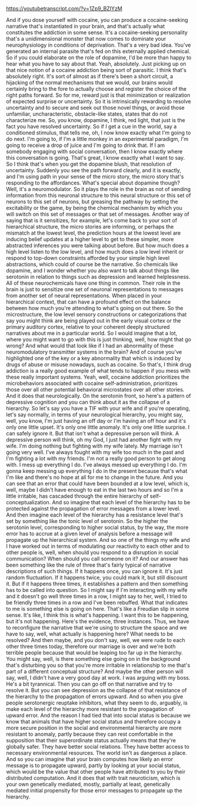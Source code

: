 https://youtubetranscript.com/?v=1Zp9_BZIYzM

 And if you dose yourself with cocaine, you can produce a cocaine-seeking narrative that's instantiated in your brain, and that's actually what constitutes the addiction in some sense. It's a cocaine-seeking personality that's a unidimensional monster that now comes to dominate your neurophysiology in conditions of deprivation. That's a very bad idea. You've generated an internal parasite that's fed on this externally applied chemical. So if you could elaborate on the role of dopamine, I'd be more than happy to hear what you have to say about that. Yeah, absolutely. Just picking up on that nice notion of a cocaine addiction being sort of parasitic. I think that's absolutely right. It's sort of almost as if there's been a short circuit, a hijacking of the normal mechanisms that we would, our brains would certainly bring to the fore to actually choose and register the choice of the right paths forward. So for me, reward just is that minimization or realization of expected surprise or uncertainty. So it is intrinsically rewarding to resolve uncertainty and to secure and seek out those novel things, or avoid those unfamiliar, uncharacteristic, obstacle-like states, states that do not characterize me. So, you know, dopamine, I think, red light, that just is the fact you have resolved uncertainty. So if I get a cue in the world, say a conditioned stimulus, that tells me, oh, I now know exactly what I'm going to do next. I'm going to, if I'm a little monkey in an experimental paradigm, I'm going to receive a drop of juice and I'm going to drink that. If I am somebody engaging with social conversation, then I know exactly where this conversation is going. That's great, I know exactly what I want to say. So I think that's when you get the dopamine blush, that resolution of uncertainty. Suddenly you see the path forward clearly, and it is exactly, and I'm using path in your sense of the micro story, the micro story that's responding to the affordances. What's special about dopamine though? Well, it's a neuromodulator. So it plays the role in the brain as not of sending information from this neuronal structure to this neural structure or this set of neurons to this set of neurons, but greasing the pathway by setting the excitability or the game, by being the chemical mechanism by which you will switch on this set of messages or that set of messages. Another way of saying that is it sensitizes, for example, let's come back to your sort of hierarchical structure, the micro stories are informing, or perhaps the mismatch at the lowest level, the prediction hours at the lowest level are inducing belief updates at a higher level to get to these simpler, more abstracted inferences you were talking about before. But how much does a high level listen to the low level, and how much does a low level inherit or respond to top-down constraints afforded by your simple high level abstractions, which could of course be the narrative. So chemicals like dopamine, and I wonder whether you also want to talk about things like serotonin in relation to things such as depression and learned helplessness. All of these neurochemicals have one thing in common. Their role in the brain is just to sensitize one set of neuronal representations to messages from another set of neural representations. When placed in your hierarchical context, that can have a profound effect on the balance between how much you're attending to what's going on out there. So the microstructure, the low level sensory constructions or categorizations that say you might think are being played out in the early visual cortex or the primary auditory cortex, relative to your coherent deeply structured narratives about me in a particular world. So I would imagine that a lot, where you might want to go with this is just thinking, well, how might that go wrong? And what would that look like if I had an abnormality of these neuromodulatory transmitter systems in the brain? And of course you've highlighted one of the key or a key abnormality that which is induced by drugs of abuse or misuse nowadays, such as cocaine. So that's, I think drug addiction is a really good example of what tends to happen if you mess with these really important systems. Yeah, well, cocaine addiction prioritizes the microbehaviors associated with cocaine self-administration, prioritizes those over all other potential behavioral microstates over all other stories. And it does that neurologically. On the serotonin front, so here's a pattern of depressive cognition and you can think about it as the collapse of a hierarchy. So let's say you have a TIF with your wife and if you're operating, let's say normally, in terms of your neurological hierarchy, you might say, well, you know, I'm just having an off day or I'm having an off hour and it's only one little upset. It's only one little anomaly. It's only one little surprise. I can safely ignore it. But that isn't what a depressive person will think. A depressive person will think, oh my God, I just had another fight with my wife. I'm doing nothing but fighting with my wife lately. My marriage isn't going very well. I've always fought with my wife too much in the past and I'm fighting a lot with my friends. I'm not a really good person to get along with. I mess up everything I do. I've always messed up everything I do. I'm gonna keep messing up everything I do in the present because that's what I'm like and there's no hope at all for me to change in the future. And you can see that an error that could have been bounded at a low level, which is, well, maybe I didn't have enough to eat in the last two hours and so I'm a little irritable, has cascaded through the entire hierarchy of self-conceptualization. And so imagine that each level of the hierarchy has to be protected against the propagation of error messages from a lower level. And then imagine each level of the hierarchy has a resistance level that's set by something like the tonic level of serotonin. So the higher the serotonin level, corresponding to higher social status, by the way, the more error has to accrue at a given level of analysis before a message will propagate up the hierarchical system. And so one of the things my wife and I have worked out in terms of modulating our reactivity to each other and to other people is, well, when should you respond to a disruption in social communication? When should you call someone on it? And our answer has been something like the rule of three that's fairly typical of narrative descriptions of such things. If it happens once, you can ignore it. It's just random fluctuation. If it happens twice, you could mark it, but still discount it. But if it happens three times, it establishes a pattern and then something has to be called into question. So I might say if I'm interacting with my wife and it doesn't go well three times in a row, I might say to her, well, I tried to be friendly three times in a row and I've been rebuffed. What that indicates to me is something else is going on here. That's like a Freudian slip in some sense. It's like, I think this is what's happening. I want this to be happening, but it's not happening. Here's the evidence, three instances. Thus, we have to reconfigure the narrative that we're using to structure the space and we have to say, well, what actually is happening here? What needs to be resolved? And then maybe, and you don't say, well, we were rude to each other three times today, therefore our marriage is over and we're both terrible people because that would be leaping too far up in the hierarchy. You might say, well, is there something else going on in the background that's disturbing you so that you're more irritable in relationship to me that's part of a different conceptual structure? And maybe the other person will say, well, I didn't have a very good day at work. I was arguing with my boss. He's a bit tyrannical. Then you can go off on that narrative and try to resolve it. But you can see depression as the collapse of that resistance of the hierarchy to the propagation of errors upward. And so when you give people serotonergic reuptake inhibitors, what they seem to do, arguably, is make each level of the hierarchy more resistant to the propagation of upward error. And the reason I had tied that into social status is because we know that animals that have higher social status and therefore occupy a more secure position in the social and environmental hierarchy are more resistant to anomaly, partly because they can rest comfortable in the supposition that their superordinate status actually means that they're globally safer. They have better social relations. They have better access to necessary environmental resources. The world isn't as dangerous a place. And so you can imagine that your brain computes how likely an error message is to propagate upward, partly by looking at your social status, which would be the value that other people have attributed to you by their distributed computation. And it does that with trait neuroticism, which is your own genetically mediated, mostly, partially at least, genetically mediated initial propensity for those error messages to propagate up the hierarchy.